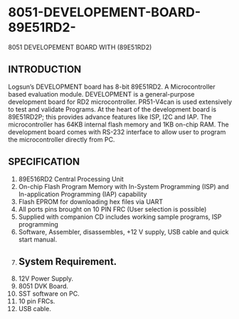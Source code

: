 # 8051-DEVELOPEMENT-BOARD-89E51RD2-
8051 DEVELOPEMENT BOARD WITH (89E51RD2)
## INTRODUCTION
Logsun’s DEVELOPMENT board has 8-bit 89E51RD2. A Microcontroller based evaluation 
module. DEVELOPMENT is a general-purpose development board for RD2
microcontroller. PR51-V4can is used extensively to test and validate Programs. At the 
heart of the development board is 89E51RD2P; this provides advance features like ISP, 
I2C and IAP. The microcontroller has 64KB internal flash memory and 1KB on-chip RAM. 
The development board comes with RS-232 interface to allow user to program the 
microcontroller directly from PC. 
## SPECIFICATION
1. 89E516RD2 Central Processing Unit
2. On-chip Flash Program Memory with In-System Programming (ISP) and In-application
 Programming (IAP) capability
3. Flash EPROM for downloading hex files via UART
4. All ports pins brought on 10 PIN FRC (User selection is possible)
5. Supplied with companion CD includes working sample programs, ISP programming 
6. Software, Assembler, disassembles, +12 V supply, USB cable and quick start manual.
7. ## System Requirement.
8. 12V Power Supply.
9. 8051 DVK Board.
10. SST software on PC.
11. 10 pin FRCs.
12. USB cable.
